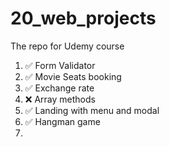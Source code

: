 # 20_web_projects
The repo for Udemy course

1. ✅ Form Validator 
2. ✅ Movie Seats booking
3. ✅ Exchange rate
4. ❌ Array methods
5. ✅ Landing with menu and modal
6. ✅ Hangman game
7. 